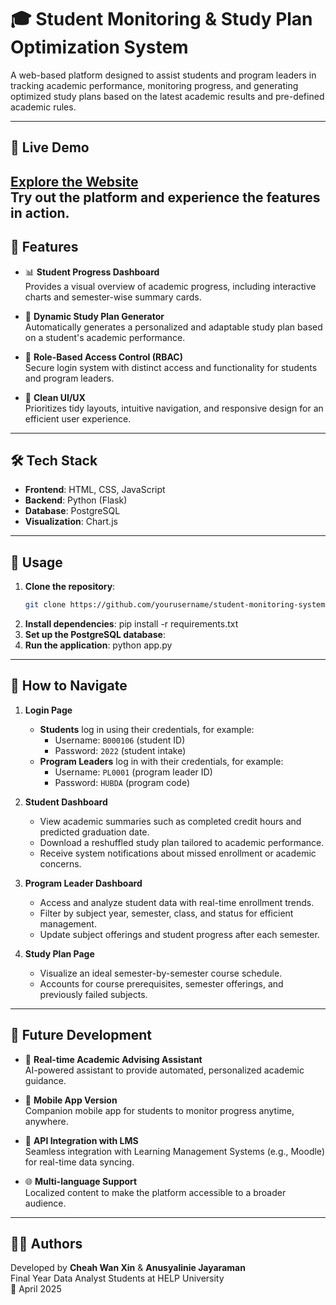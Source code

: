 # 🎓 Student Monitoring & Study Plan Optimization System

A web-based platform designed to assist students and program leaders in tracking academic performance, monitoring progress, and generating optimized study plans based on the latest academic results and pre-defined academic rules.

---
## 🔗 Live Demo
[Explore the Website](https://student-monitoring-and-study-plan.onrender.com)  
Try out the platform and experience the features in action.
---

## 🚀 Features

- 📊 **Student Progress Dashboard**  
  Provides a visual overview of academic progress, including interactive charts and semester-wise summary cards.

- 📅 **Dynamic Study Plan Generator**  
  Automatically generates a personalized and adaptable study plan based on a student's academic performance.

- 🔐 **Role-Based Access Control (RBAC)**  
  Secure login system with distinct access and functionality for students and program leaders.

- 🧹 **Clean UI/UX**  
  Prioritizes tidy layouts, intuitive navigation, and responsive design for an efficient user experience.

---

## 🛠️ Tech Stack

- **Frontend**: HTML, CSS, JavaScript  
- **Backend**: Python (Flask)  
- **Database**: PostgreSQL  
- **Visualization**: Chart.js

---

## 📌 Usage

1. **Clone the repository**:
   ```bash
   git clone https://github.com/yourusername/student-monitoring-system.git
2. **Install dependencies**:
   pip install -r requirements.txt
3. **Set up the PostgreSQL database**:
4. **Run the application**:
   python app.py

---

## 🧭 How to Navigate

1. **Login Page**  
   - **Students** log in using their credentials, for example:  
     - Username: `B000106` (student ID)  
     - Password: `2022` (student intake)  
   - **Program Leaders** log in with their credentials, for example:  
     - Username: `PL0001` (program leader ID)  
     - Password: `HUBDA` (program code)

2. **Student Dashboard**  
   - View academic summaries such as completed credit hours and predicted graduation date.  
   - Download a reshuffled study plan tailored to academic performance.  
   - Receive system notifications about missed enrollment or academic concerns.

3. **Program Leader Dashboard**  
   - Access and analyze student data with real-time enrollment trends.  
   - Filter by subject year, semester, class, and status for efficient management.  
   - Update subject offerings and student progress after each semester.

4. **Study Plan Page**  
   - Visualize an ideal semester-by-semester course schedule.  
   - Accounts for course prerequisites, semester offerings, and previously failed subjects.

---

## 🔮 Future Development

- 🤖 **Real-time Academic Advising Assistant**  
  AI-powered assistant to provide automated, personalized academic guidance.

- 📱 **Mobile App Version**  
  Companion mobile app for students to monitor progress anytime, anywhere.

- 🔗 **API Integration with LMS**  
  Seamless integration with Learning Management Systems (e.g., Moodle) for real-time data syncing.

- 🌐 **Multi-language Support**  
  Localized content to make the platform accessible to a broader audience.

---

## 👨‍💻 Authors

Developed by **Cheah Wan Xin** & **Anusyalinie Jayaraman**  
Final Year Data Analyst Students at HELP University  
📅 April 2025
